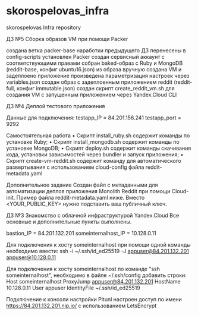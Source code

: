 # skorospelovas_infra
skorospelovas Infra repository

ДЗ №5 Сборка образов VM при помощи Packer

создана ветка packer-base
наработки предыдущего ДЗ перенесены в config-scripts
установлен Packer
создан сервисный аккаунт с соответствующими правами
собран baked-образ с Ruby и MongoDB (reddit-base, конфиг ubuntu16.json)
из образа вручную создана VM и задеплоено приложение
произведена параметризация настроек через variables.json
создан образ с задеплоенным приложением reddit (reddit-full, конфиг immutable.json)
создан скрипт create_reddit_vm.sh для создания VM с запущенным приложением через Yandex.Cloud CLI


ДЗ №4 Деплой тестового приложения

Данные для подключения:
testapp_IP = 84.201.156.241
testapp_port = 9292

Самостоятельная работа
• Скрипт install_ruby.sh содержит команды по установке Ruby;
• Скрипт install_mongodb.sh содержит команды по установке MongoDB;
• Скрипт deploy.sh содержит команды скачивания кода, установки зависимостей через bundler и запуск приложения;
• Скрипт create-vm-reddit.sh содержит команду для автоматического развертывания с использованием cloud-config файла reddit-metadata.yaml

Дополнительное задание
Создан файл с метаданными для автоматизации деплоя приложения Monolith Reddit при помощи Cloud-init. Пример файла reddit-metadata.yaml ниже. Вместо <YOUR_PUBLIC_KEY> нужно подставить ваш публичный ключ.


ДЗ №3 Знакомство с облачной инфраструктурой Yandex.Cloud
Все основные и дополнительные пункты выполнены.

bastion_IP = 84.201.132.201
someinternalhost_IP = 10.128.0.11

Для подключения к хосту someinternalhost при помощи одной команды необходимо ввести:
ssh -i ~/.ssh/id_ed25519 -J appuser@84.201.132.201 appuser@10.128.0.11

Для подключения к хосту someinternalhost по команде "ssh someinternalhost", необходимо в файле ~/.ssh/config добавить строки:
Host someinternalhost
    ProxyJump appuser@84.201.132.201
    HostName 10.128.0.11
    User appuser
    IdentityFile ~/.ssh/id_ed25519

Подключение к консоли настройки Pitunl настроен доступ по имени https://84.201.132.201.nip.io/ с использованием LetsEncrypt 


